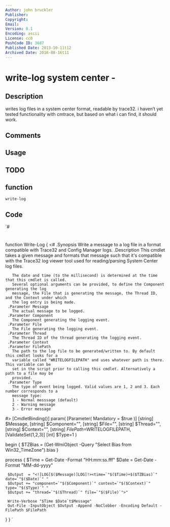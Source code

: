 ```yaml
---
Author: john bruckler
Publisher: 
Copyright: 
Email: 
Version: 0.1
Encoding: ascii
License: cc0
PoshCode ID: 3687
Published Date: 2013-10-11t12
Archived Date: 2016-08-16t11
---
```


# write-log system center - 

## Description

writes log files in a system center format, readable by trace32. i haven’t yet tested functionality with cmtrace, but based on what i can find, it should work.

## Comments



## Usage



## TODO



## function

`write-log`

## Code

`#
 #
 function Write-Log
 {
   <#
     .Synopsis
       Write a message to a log file in a format compatible with Trace32 and Config Manager logs.
     .Description
       This cmdlet takes a given message and formats that message such that it's compatible with
       the Trace32 log viewer tool used for reading/parsing System Center log files.
       
       The date and time (to the millisecond) is determined at the time that this cmdlet is called.
       Several optional arguments can be provided, to define the Component generating the log
       message, the File that is generating the message, the Thread ID, and the Context under which
       the log entry is being made.
     .Parameter Message
       The actual message to be logged.
     .Parameter Component
       The Component generating the logging event.
     .Parameter File
       The File generating the logging event.
     .Parameter Thread
       The Thread ID of the thread generating the logging event.
     .Parameter Context
     .Parameter FilePath
       The path to the log file to be generated/written to. By default this cmdlet looks for a
       variable called "WRITELOGFILEPATH" and uses whatever path is there. This variable can be
       set in the script prior to calling this cmdlet. Alternatively a path to a file may be
       provided.
     .Parameter Type
       The type of event being logged. Valid values are 1, 2 and 3. Each number corresponds to a 
       message type:
       1 - Normal messsage (default)
       2 - Warning message
       3 - Error message
   #>
   [CmdletBinding()]
   param(
     [Parameter( Mandatory = $true )]
     [string] $Message,
     [string] $Component="",
     [string] $File="",
     [string] $Thread="",
     [string] $Context="",
     [string] $FilePath=$WRITELOGFILEPATH,
     [ValidateSet(1,2,3)]
     [int] $Type=1
   )
   
   begin
   {
     $TZBias = (Get-WmiObject -Query "Select Bias from Win32_TimeZone").bias
   }
   
   process
   {
     $Time = Get-Date -Format "HH:mm:ss.fff"
     $Date = Get-Date -Format "MM-dd-yyyy"
     
     $Output  = "<![LOG[$($Message)]LOG]!><time=`"$($Time)+$($TZBias)`" date=`"$($Date)`" "
     $Output += "component=`"$($Component)`" context=`"$($Context)`" type=`"$($Type)`" "
     $Output += "thread=`"$($Thread)`" file=`"$($File)`">"
     
     Write-Verbose "$Time $Date`t$Message"
     Out-File -InputObject $Output -Append -NoClobber -Encoding Default -FilePath $FilePath
   }
 }
`

